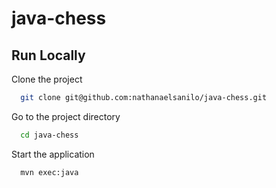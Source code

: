 # java-chess

## Run Locally

Clone the project

```bash
  git clone git@github.com:nathanaelsanilo/java-chess.git
```

Go to the project directory

```bash
  cd java-chess
```

Start the application

```bash
  mvn exec:java
```
